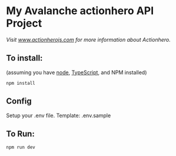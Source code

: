 # My Avalanche actionhero API Project

_Visit www.actionherojs.com for more information about Actionhero._

## To install:

(assuming you have [node](http://nodejs.org/), [TypeScript](https://www.typescriptlang.org/), and NPM installed)

`npm install`

## Config

Setup your .env file.
Template: .env.sample

## To Run:

`npm run dev`

